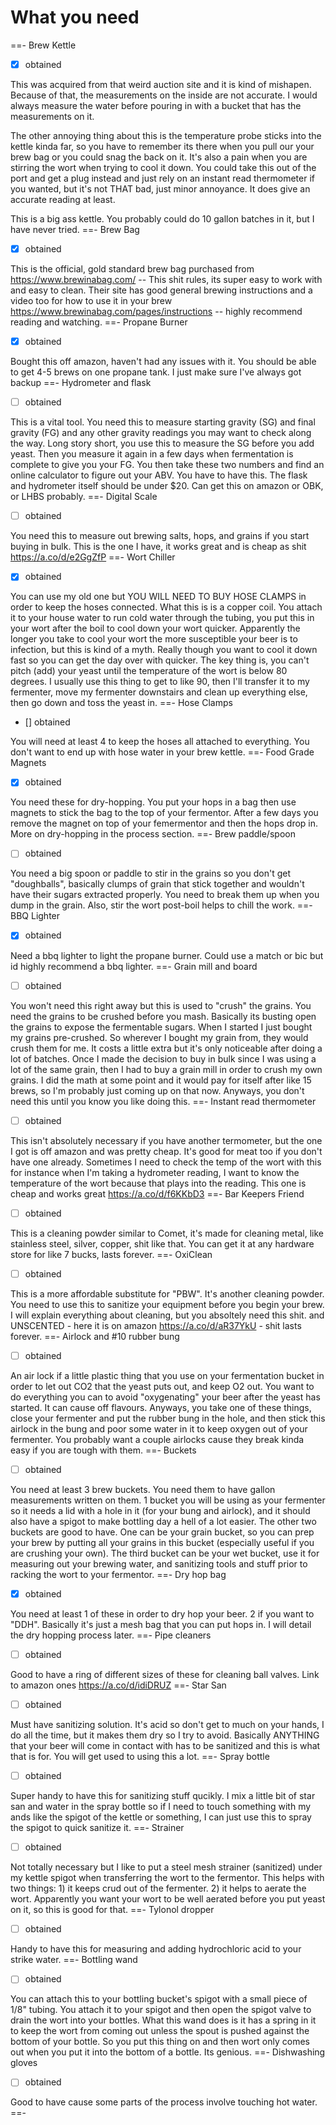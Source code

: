 # What you need

==- Brew Kettle
- [x] obtained

This was acquired from that weird auction site and it is kind of mishapen. Because of that, the measurements on the inside are not accurate. I would always measure the water before pouring in with a bucket that has the measurements on it.

The other annoying thing about this is the temperature probe sticks into the kettle kinda far, so you have to remember its there when you pull our your brew bag or you could snag the back on it. It's also a pain when you are stirring the wort when trying to cool it down. You could take this out of the port and get a plug instead and just rely on an instant read thermometer if you wanted, but it's not THAT bad, just minor annoyance. It does give an accurate reading at least.

This is a big ass kettle. You probably could do 10 gallon batches in it, but I have never tried.
==- Brew Bag
- [x] obtained

This is the official, gold standard brew bag purchased from https://www.brewinabag.com/ -- This shit rules, its super easy to work with and easy to clean. Their site has good general brewing instructions and a video too for how to use it in your brew https://www.brewinabag.com/pages/instructions -- highly recommend reading and watching.
==- Propane Burner
- [x] obtained

Bought this off amazon, haven't had any issues with it. You should be able to get 4-5 brews on one propane tank. I just make sure I've always got backup
==- Hydrometer and flask
- [ ] obtained

This is a vital tool. You need this to measure starting gravity (SG) and final gravity (FG) and any other gravity readings you may want to check along the way. Long story short, you use this to measure the SG before you add yeast. Then you measure it again in a few days when fermentation is complete to give you your FG. You then take these two numbers and find an online calculator to figure out your ABV. You have to have this. The flask and hydrometer itself should be under $20. Can get this on amazon or OBK, or LHBS probably.
==- Digital Scale
- [ ] obtained

You need this to measure out brewing salts, hops, and grains if you start buying in bulk. This is the one I have, it works great and is cheap as shit https://a.co/d/e2GgZfP
==- Wort Chiller
- [x] obtained

You can use my old one but YOU WILL NEED TO BUY HOSE CLAMPS in order to keep the hoses connected. What this is is a copper coil. You attach it to your house water to run cold water through the tubing, you put this in your wort after the boil to cool down your wort quicker. Apparently the longer you take to cool your wort the more susceptible your beer is to infection, but this is kind of a myth. Really though you want to cool it down fast so you can get the day over with quicker. The key thing is, you can't pitch (add) your yeast until the temperature of the wort is below 80 degrees. I usually use this thing to get to like 90, then I'll transfer it to my fermenter, move my fermenter downstairs and clean up everything else, then go down and toss the yeast in.
==- Hose Clamps
- [] obtained

You will need at least 4 to keep the hoses all attached to everything. You don't want to end up with hose water in your brew kettle.
==- Food Grade Magnets
- [x] obtained

You need these for dry-hopping. You put your hops in a bag then use magnets to stick the bag to the top of your fermentor. After a few days you remove the magnet on top of your femermentor and then the hops drop in. More on dry-hopping in the process section.
==- Brew paddle/spoon
- [ ] obtained

You need a big spoon or paddle to stir in the grains so you don't get "doughballs", basically clumps of grain that stick together and wouldn't have their sugars extracted properly. You need to break them up when you dump in the grain. Also, stir the wort post-boil helps to chill the work.
==- BBQ Lighter
- [x] obtained

Need a bbq lighter to light the propane burner. Could use a match or bic but id highly recommend a bbq lighter.
==- Grain mill and board
- [ ] obtained

You won't need this right away but this is used to "crush" the grains. You need the grains to be crushed before you mash. Basically its busting open the grains to expose the fermentable sugars. When I started I just bought my grains pre-crushed. So wherever I bought my grain from, they would crush them for me. It costs a little extra but it's only noticeable after doing a lot of batches. Once I made the decision to buy in bulk since I was using a lot of the same grain, then I had to buy a grain mill in order to crush my own grains. I did the math at some point and it would pay for itself after like 15 brews, so I'm probably just coming up on that now. Anyways, you don't need this until you know you like doing this.
==- Instant read thermometer
- [ ] obtained

This isn't absolutely necessary if you have another termometer, but the one I got is off amazon and was pretty cheap. It's good for meat too if you don't have one already. Sometimes I need to check the temp of the wort with this for instance when I'm taking a hydrometer reading, I want to know the temperature of the wort because that plays into the reading. This one is cheap and works great https://a.co/d/f6KKbD3
==- Bar Keepers Friend
- [ ] obtained

This is a cleaning powder similar to Comet,  it's made for cleaning metal, like stainless steel, silver, copper, shit like that. You can get it at any hardware store for like 7 bucks, lasts forever.
==- OxiClean
- [ ] obtained

This is a more affordable substitute for "PBW". It's another cleaning powder. You need to use this to sanitize your equipment before you begin your brew. I will explain everything about cleaning, but you absoltely need this shit. and UNSCENTED - here it is on amazon https://a.co/d/aR37YkU - shit lasts forever.
==- Airlock and #10 rubber bung
- [ ] obtained

An air lock if a little plastic thing that you use on your fermentation bucket in order to let out CO2 that the yeast puts out, and keep O2 out. You want to do everything you can to avoid "oxygenating" your beer after the yeast has started. It can cause off flavours. Anyways, you take one of these things, close your fermenter and put the rubber bung in the hole, and then stick this airlock in the bung and poor some water in it to keep oxygen out of your fermenter. You probably want a couple airlocks cause they break kinda easy if you are tough with them.
==- Buckets
- [ ] obtained

You need at least 3 brew buckets. You need them to have gallon measurements written on them. 1 bucket you will be using as your fermenter so it needs a lid with a hole in it (for your bung and airlock), and it should also have a spigot to make bottling day a hell of a lot easier. The other two buckets are good to have. One can be your grain bucket, so you can prep your brew by putting all your grains in this bucket (especially useful if you are crushing your own). The third bucket can be your wet bucket, use it for measuring out your brewing water, and sanitizing tools and stuff prior to racking the wort to your fermentor.
==- Dry hop bag
- [x] obtained

You need at least 1 of these in order to dry hop your beer. 2 if you want to "DDH". Basically it's just a mesh bag that you can put hops in. I will detail the dry hopping process later.
==- Pipe cleaners
- [ ] obtained

Good to have a ring of different sizes of these for cleaning ball valves. Link to amazon ones https://a.co/d/idiDRUZ
==- Star San
- [ ] obtained

Must have sanitizing solution. It's acid so don't get to much on your hands, I do all the time, but it makes them dry so I try to avoid. Basically ANYTHING that your beer will come in contact with has to be sanitized and this is what that is for. You will get used to using this a lot.
==- Spray bottle
- [ ] obtained

Super handy to have this for sanitizing stuff qucikly. I mix a little bit of star san and water in the spray bottle so if I need to touch something with my ands like the spigot of the kettle or something, I can just use this to spray the spigot to quick sanitize it.
==- Strainer
- [ ] obtained

Not totally necessary but I like to put a steel mesh strainer (sanitized) under my kettle spigot when transferring the wort to the fermentor. This helps with two things: 1) it keeps crud out of the fermenter. 2) it helps to aerate the wort. Apparently you want your wort to be well aerated before you put yeast on it, so this is good for that.
==- Tylonol dropper
- [ ] obtained

Handy to have this for measuring and adding hydrochloric acid to your strike water.
==- Bottling wand
- [ ] obtained

You can attach this to your bottling bucket's spigot with a small piece of 1/8" tubing. You attach it to your spigot and then open the spigot valve to drain the wort into your bottles. What this wand does is it has a spring in it to keep the wort from coming out unless the spout is pushed against the bottom of your bottle. So you put this thing on and then wort only comes out when you put it into the bottom of a bottle. Its genious.
==- Dishwashing gloves
- [ ] obtained

Good to have cause some parts of the process involve touching hot water.
==-
